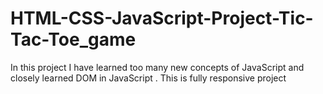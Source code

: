 # HTML-CSS-JavaScript-Project-Tic-Tac-Toe_game
In this project I have learned too many new concepts of JavaScript and closely learned DOM in JavaScript . This is fully responsive project 
